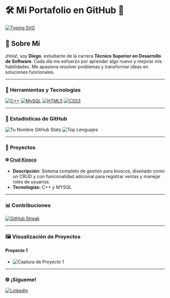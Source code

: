 
# 🛠️ **Mi Portafolio en GitHub** 🎨
[![Typing SVG](https://readme-typing-svg.herokuapp.com?font=Fira+Code&size=25&pause=1000&color=11E3F7&center=true&random=true&width=435&lines=%F0%9F%9B%B8%C2%A1Bienvenido+a+mi+GitHub!%F0%9F%9B%B8;%F0%9F%97%BA%EF%B8%8F%C2%A1Explora+mis+proyectos!%F0%9F%97%BA%EF%B8%8F)](https://git.io/typing-svg)


## 🎯 **Sobre Mí**
¡Hola!, soy **Diego**, estudiante de la carrera **Técnico Superior en Desarrollo de Software**. Cada día me esfuerzo por aprender algo nuevo y mejorar mis habilidades. Me apasiona resolver problemas y transformar ideas en soluciones funcionales.

---

### 🧰 **Herramientas y Tecnologías**
[![C++](https://img.shields.io/badge/C++-00599C?style=for-the-badge&logo=cplusplus&logoColor=white)](https://en.cppreference.com/)
[![MySQL](https://img.shields.io/badge/MySQL-4479A1?style=for-the-badge&logo=mysql&logoColor=white)](https://www.mysql.com/)
[![HTML5](https://img.shields.io/badge/HTML5-E34F26?style=for-the-badge&logo=html5&logoColor=white)](https://developer.mozilla.org/es/docs/Web/HTML)
[![CSS3](https://img.shields.io/badge/CSS3-1572B6?style=for-the-badge&logo=css3&logoColor=white)](https://developer.mozilla.org/es/docs/Web/CSS)


---

### 🌟 **Estadísticas de GitHub**
![Tu Nombre GitHub Stats](https://github-readme-stats.vercel.app/api?username=2Diego2&show_icons=true&theme=radical)
![Top Lenguajes](https://github-readme-stats.vercel.app/api/top-langs/?username=2Diego2&layout=compact&theme=radical)

---

### 🚀 **Proyectos**
#### 🌐 **[Crud Kiosco](#)**
- **Descripción:** Sistema completo de gestión para kioscos, diseñado como un CRUD y con funcionalidad adicional para registrar ventas y manejar roles de usuarios.
- **Tecnologías:** C++ y MYSQL

---

### 📊 **Contribuciones**
[![GitHub Streak](https://github-readme-streak-stats.herokuapp.com?user=2Diego2&theme=radical&hide_border=true)](https://git.io/streak-stats)

---

### 🖼️ **Visualización de Proyectos**
#### Proyecto 1
- ![Captura de Proyecto 1](https://private-user-images.githubusercontent.com/112115427/390515827-f2335044-b155-4013-943c-2be64506290c.png?jwt=eyJhbGciOiJIUzI1NiIsInR5cCI6IkpXVCJ9.eyJpc3MiOiJnaXRodWIuY29tIiwiYXVkIjoicmF3LmdpdGh1YnVzZXJjb250ZW50LmNvbSIsImtleSI6ImtleTUiLCJleHAiOjE3MzI3MzIyMDMsIm5iZiI6MTczMjczMTkwMywicGF0aCI6Ii8xMTIxMTU0MjcvMzkwNTE1ODI3LWYyMzM1MDQ0LWIxNTUtNDAxMy05NDNjLTJiZTY0NTA2MjkwYy5wbmc_WC1BbXotQWxnb3JpdGhtPUFXUzQtSE1BQy1TSEEyNTYmWC1BbXotQ3JlZGVudGlhbD1BS0lBVkNPRFlMU0E1M1BRSzRaQSUyRjIwMjQxMTI3JTJGdXMtZWFzdC0xJTJGczMlMkZhd3M0X3JlcXVlc3QmWC1BbXotRGF0ZT0yMDI0MTEyN1QxODI1MDNaJlgtQW16LUV4cGlyZXM9MzAwJlgtQW16LVNpZ25hdHVyZT00ZTE3ODQ4YWY5NDg3NmZmODNlYTJjNDg4MDVmYWVmMDYwYzNmMWIzYzhjMTZiZDNmNTI2ZmRiYmQ2YTRmY2JhJlgtQW16LVNpZ25lZEhlYWRlcnM9aG9zdCJ9.CGbE2BsOtnnIoBVpnx7srrtZGO-HKlU1gz4N78w8A_c)

---
### 🌐 **¡Sígueme!**
[![LinkedIn](https://img.shields.io/badge/LinkedIn-blue?style=for-the-badge&logo=linkedin&logoColor=white)](https://www.linkedin.com/in/diego-lautaro-abelleyra-892735244)


